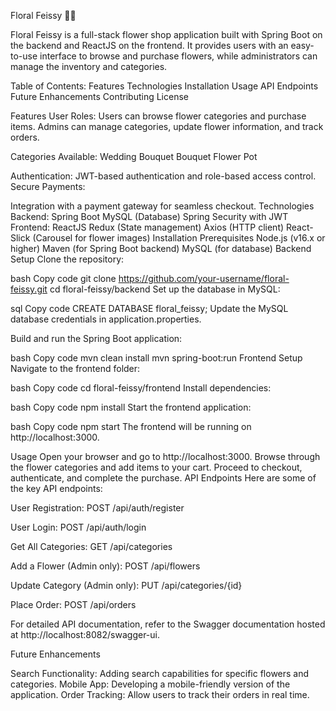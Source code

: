 Floral Feissy 🌸🌸

Floral Feissy is a full-stack flower shop application built with Spring Boot on the backend and ReactJS on the frontend. It provides users with an easy-to-use interface to browse and purchase flowers, while administrators can manage the inventory and categories.


Table of Contents:
Features
Technologies
Installation
Usage
API Endpoints
Future Enhancements
Contributing
License


Features
User Roles:
Users can browse flower categories and purchase items.
Admins can manage categories, update flower information, and track orders.

Categories Available:
Wedding Bouquet
Bouquet
Flower Pot


Authentication:
JWT-based authentication and role-based access control.
Secure Payments:

Integration with a payment gateway for seamless checkout.
Technologies
Backend:
Spring Boot
MySQL (Database)
Spring Security with JWT
Frontend:
ReactJS
Redux (State management)
Axios (HTTP client)
React-Slick (Carousel for flower images)
Installation
Prerequisites
Node.js (v16.x or higher)
Maven (for Spring Boot backend)
MySQL (for database)
Backend Setup
Clone the repository:

bash
Copy code
git clone https://github.com/your-username/floral-feissy.git
cd floral-feissy/backend
Set up the database in MySQL:

sql
Copy code
CREATE DATABASE floral_feissy;
Update the MySQL database credentials in application.properties.

Build and run the Spring Boot application:

bash
Copy code
mvn clean install
mvn spring-boot:run
Frontend Setup
Navigate to the frontend folder:

bash
Copy code
cd floral-feissy/frontend
Install dependencies:

bash
Copy code
npm install
Start the frontend application:

bash
Copy code
npm start
The frontend will be running on http://localhost:3000.

Usage
Open your browser and go to http://localhost:3000.
Browse through the flower categories and add items to your cart.
Proceed to checkout, authenticate, and complete the purchase.
API Endpoints
Here are some of the key API endpoints:

User Registration: POST /api/auth/register

User Login: POST /api/auth/login

Get All Categories: GET /api/categories

Add a Flower (Admin only): POST /api/flowers

Update Category (Admin only): PUT /api/categories/{id}

Place Order: POST /api/orders

For detailed API documentation, refer to the Swagger documentation hosted at http://localhost:8082/swagger-ui.


Future Enhancements

Search Functionality: Adding search capabilities for specific flowers and categories.
Mobile App: Developing a mobile-friendly version of the application.
Order Tracking: Allow users to track their orders in real time.

